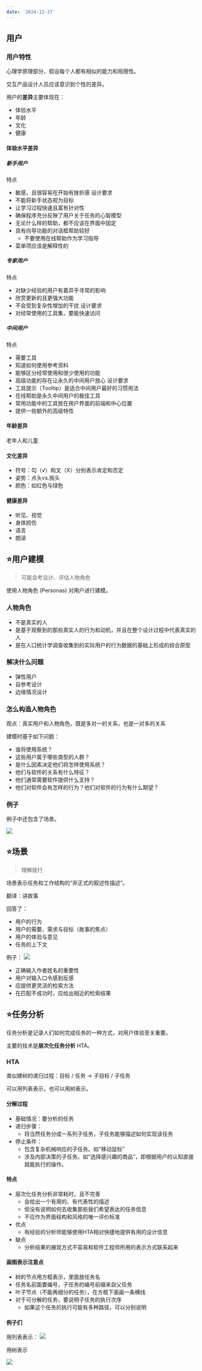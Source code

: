 ```yaml
---
date: '2024-12-27'
---
```


## 用户
### 用户特性
心理学原理部分，假设每个人都有相似的能力和局限性。

交互产品设计人员应该意识到个性的差异。

用户的**差异**主要体现在：
- 体验水平
- 年龄
- 文化
- 健康

#### 体验水平差异

##### 新手用户
特点
- 敏感，且很容易在开始有挫折感
设计要求
- 不能将新手状态视为目标
- 让学习过程快速且富有针对性
- 确保程序充分反映了用户关于任务的心智模型
- 无论什么样的帮助，都不应该在界面中固定
- 具有向导功能的对话框帮助较好
	- 不要使用在线帮助作为学习指导
- 菜单项应该是解释性的

##### 专家用户
特点
- 对缺少经验的用户有着异乎寻常的影响
- 欣赏更新的且更强大功能
- 不会受到复杂性增加的干扰
设计要求
- 对经常使用的工具集，要能快速访问

##### 中间用户
特点
- 需要工具
- 知道如何使用参考资料
- 能够区分经常使用和很少使用的功能
- 高级功能的存在让永久的中间用户放心
设计要求
- 工具提示（Tooltip）是适合中间用户最好的习惯用法
- 在线帮助是永久中间用户的极佳工具
- 常用功能中的工具放在用户界面的前端和中心位置
- 提供一些额外的高级特性

#### 年龄差异

老年人和儿童

#### 文化差异

- 符号：勾（√）和叉（X）分别表示肯定和否定
- 姿势：点头vs.摇头
- 颜色：如红色与绿色

#### 健康差异

- 听见、视觉
- 身体损伤
- 语言
- 朗读

## ⭐用户建模

> 可能会考设计、评估人物角色

使用人物角色 (Personas) 对用户进行建模。

### 人物角色

- 不是真实的人
- 是基于观察到的那些真实人的行为和动机，并且在整个设计过程中代表真实的人
- 是在人口统计学调查收集到的实际用户的行为数据的基础上形成的综合原型

### 解决什么问题

- 弹性用户
- 自参考设计
- 边缘情况设计

### 怎么构造人物角色

观点：真实用户和人物角色，既是多对一的关系，也是一对多的关系

建模时基于如下问题：
- 谁将使用系统？
- 这些用户属于哪些类型的人群？
- 是什么因素决定他们将怎样使用系统？
- 他们与软件的关系有什么特征？
- 他们通常需要软件提供什么支持？
- 他们对软件会有怎样的行为？他们对软件的行为有什么期望？

### 例子

例子中还包含了场景。

![](https://runzblog.oss-cn-hangzhou.aliyuncs.com/postimg/202501011101064.png)


## ⭐场景

> 理解就行

场景表示任务和工作结构的“非正式的叙述性描述”。

翻译：讲故事

回答了：
- 用户的行为
- 用户的需要、需求与目标（故事的焦点）
- 用户的体验与意见
- 任务的上下文

例子：
![](https://runzblog.oss-cn-hangzhou.aliyuncs.com/postimg/202501011105351.png)
- 正确输入作者姓名的重要性
- 用户对输入口令感到反感
- 应提供更灵活的检索方法
- 在匹配不成功时，应给出相近的检索结果

## ⭐任务分析

任务分析是记录人们如何完成任务的一种方式，对用户体验至关重要。

主要的技术是**层次化任务分析** HTA。

### HTA

类似建树的递归过程：目标 / 任务 -> 子目标 / 子任务

可以用列表表示，也可以用树表示。

#### 分解过程
- 基础情况：要分析的任务
- 递归步骤：
	- 将当然任务分成一系列子任务，子任务能够描述如何实现该任务
- 停止条件：
	- 包含复杂机械响应的子任务。如“移动鼠标”
	- 涉及内部决策的子任务。如“选择感兴趣的商品”，即根据用户的认知直接就能执行的操作。

#### 特点

- 层次化任务分析非常耗时，且不完善
	- 会给出一个有用的、有代表性的描述
	- 但没有说明如何去收集那些我们希望表达的任务信息
	- 不应作为界面结构和风格的唯一评价标准
- 优点
	- 有经验的分析师能够使用HTA相对快捷地提供有用的设计信息
- 缺点
	- 分析结果的展现方式不容易和软件工程师所用的表示方式联系起来

#### 画图表示注意点

- 树的节点用方框表示，里面放任务名
- 任务名前面要编号，子任务的编号前缀来自父任务
- 叶子节点（不能再细分的任务），在方框下面画一条横线
- 对于可分解的任务，要说明子任务的执行次序
	- 如果这个任务的执行可能有多种路径，可以分别说明

#### 例子们

用列表表示：
![](https://runzblog.oss-cn-hangzhou.aliyuncs.com/postimg/202501011135979.png)

用树表示

![](https://runzblog.oss-cn-hangzhou.aliyuncs.com/postimg/202501011136646.png)